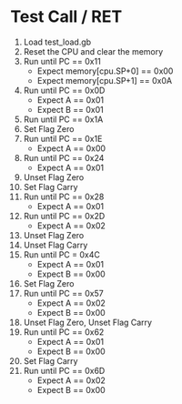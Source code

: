 # Test Call / RET

1. Load test_load.gb
2. Reset the CPU and clear the memory
3. Run until PC == 0x11
    * Expect memory[cpu.SP+0] == 0x00
    * Expect memory[cpu.SP+1] == 0x0A
4. Run until PC == 0x0D
    * Expect A == 0x01
    * Expect B == 0x01
5. Run until PC == 0x1A
6. Set Flag Zero
7. Run until PC == 0x1E
    * Expect A == 0x00
8. Run until PC == 0x24
    * Expect A == 0x01
9. Unset Flag Zero
10. Set Flag Carry
11. Run until PC == 0x28
    * Expect A == 0x01
12. Run until PC == 0x2D
    * Expect A == 0x02
13. Unset Flag Zero
14. Unset Flag Carry
15. Run until PC = 0x4C
    * Expect A == 0x01
    * Expect B == 0x00
16. Set Flag Zero
17. Run until PC == 0x57
    * Expect A == 0x02
    * Expect B == 0x00
18. Unset Flag Zero, Unset Flag Carry
19. Run until PC == 0x62
    * Expect A == 0x01
    * Expect B == 0x00
20. Set Flag Carry
21. Run until PC == 0x6D
    * Expect A == 0x02
    * Expect B == 0x00

